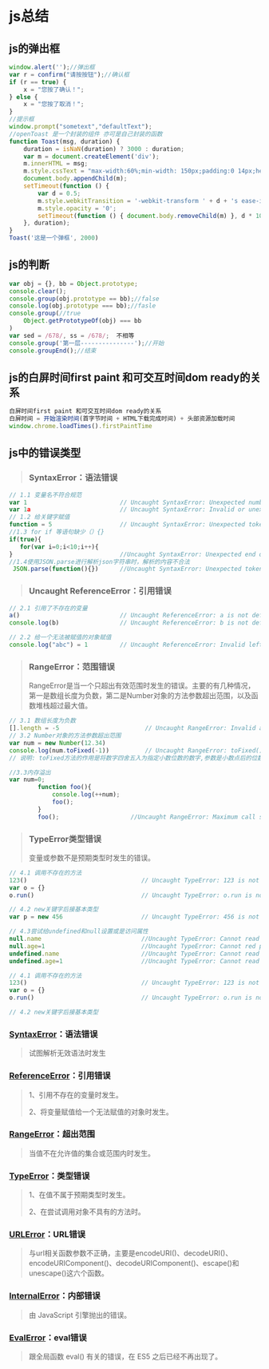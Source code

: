 # js总结

## js的弹出框

~~~js
window.alert('');//弹出框
var r = confirm("请按按钮");//确认框
if (r == true) {
    x = "您按了确认！";
} else {
    x = "您按了取消！";
}
//提示框
window.prompt("sometext","defaultText");
//openToast 是一个封装的组件 亦可是自己封装的函数
function Toast(msg, duration) {
    duration = isNaN(duration) ? 3000 : duration;
    var m = document.createElement('div');
    m.innerHTML = msg;
    m.style.cssText = "max-width:60%;min-width: 150px;padding:0 14px;height: 40px;color: rgb(255, 255, 255);line-height: 40px;text-align: center;border-radius: 4px;position: fixed;top: 50%;left: 50%;transform: translate(-50%, -50%);z-index: 999999;background: rgba(0, 0, 0,.7);font-size: 16px;";
    document.body.appendChild(m);
    setTimeout(function () {
        var d = 0.5;
        m.style.webkitTransition = '-webkit-transform ' + d + 's ease-in, opacity ' + d + 's ease-in';
        m.style.opacity = '0';
        setTimeout(function () { document.body.removeChild(m) }, d * 1000);
    }, duration);
}
Toast('这是一个弹框', 2000)
~~~

## js的判断

~~~js
var obj = {}, bb = Object.prototype;
console.clear();
console.group(obj.prototype == bb);//false
console.log(obj.prototype === bb);//fasle
console.group(//true
    Object.getPrototypeOf(obj) === bb
)
var sed = /678/, ss = /678/;  不相等
console.group('第一层---------------');//开始
console.groupEnd();//结束
~~~

## js的白屏时间first paint 和可交互时间dom ready的关系

~~~js
白屏时间first paint 和可交互时间dom ready的关系
白屏时间 = 开始渲染时间(首字节时间 + HTML下载完成时间) + 头部资源加载时间
window.chrome.loadTimes().firstPaintTime
~~~

## js中的错误类型

> ### SyntaxError：语法错误

~~~js
// 1.1 变量名不符合规范
var 1                          // Uncaught SyntaxError: Unexpected number
var 1a                         // Uncaught SyntaxError: Invalid or unexpected token
// 1.2 给关键字赋值
function = 5                   // Uncaught SyntaxError: Unexpected token =  
//1.3 for if 等语句缺少（）{}
if(true){
   for(var i=0;i<10;i++){
}                              //Uncaught SyntaxError: Unexpected end of input
//1.4使用JSON.parse进行解析json字符串时，解析的内容不合法
 JSON.parse(function(){})      //Uncaught SyntaxError: Unexpected token u in JSON at position 1 
~~~

> ### Uncaught ReferenceError：引用错误

~~~js
// 2.1 引用了不存在的变量
a()                            // Uncaught ReferenceError: a is not defined
console.log(b)                 // Uncaught ReferenceError: b is not defined

// 2.2 给一个无法被赋值的对象赋值
console.log("abc") = 1         // Uncaught ReferenceError: Invalid left-hand side in assignment
~~~

> ### RangeError：范围错误
>
> RangeError是当一个只超出有效范围时发生的错误。主要的有几种情况，第一是数组长度为负数，第二是Number对象的方法参数超出范围，以及函数堆栈超过最大值。

~~~js
// 3.1 数组长度为负数
[].length = -5                        // Uncaught RangeError: Invalid array length
// 3.2 Number对象的方法参数超出范围
var num = new Number(12.34)
console.log(num.toFixed(-1))          // Uncaught RangeError: toFixed() digits argument must be between 0 and 20 at Number.toFixed
// 说明: toFixed方法的作用是将数字四舍五入为指定小数位数的数字,参数是小数点后的位数,范围为0-20.

//3.3内存溢出
var num=0;
        function foo(){
            console.log(++num);
            foo();
        }
        foo();                    //Uncaught RangeError: Maximum call stack size exceeded
~~~

> ### TypeError类型错误
>
> 变量或参数不是预期类型时发生的错误。

~~~js
// 4.1 调用不存在的方法
123()                                // Uncaught TypeError: 123 is not a function
var o = {}
o.run()                              // Uncaught TypeError: o.run is not a function

// 4.2 new关键字后接基本类型
var p = new 456                      // Uncaught TypeError: 456 is not a constructor

// 4.3尝试给undefined和null设置或是访问属性
null.name                            //Uncaught TypeError: Cannot read property 'name' of null
null.age=1							 //Uncaught TypeError: Cannot red property 'age' of null
undefined.name						 //Uncaught TypeError: Cannot read property 'name' of undefined
undefined.age=1						 //Uncaught TypeError: Cannot read property 'name' of undefined

// 4.1 调用不存在的方法
123()                                // Uncaught TypeError: 123 is not a function
var o = {}
o.run()                              // Uncaught TypeError: o.run is not a function

// 4.2 new关键字后接基本类型
~~~

### [SyntaxError](https://link.zhihu.com/?target=https%3A//developer.mozilla.org/en-US/docs/Web/JavaScript/Reference/Global_Objects/SyntaxError)：语法错误

> 试图解析无效语法时发生

### [ReferenceError](https://link.zhihu.com/?target=https%3A//developer.mozilla.org/en-US/docs/Web/JavaScript/Reference/Global_Objects/ReferenceError)：引用错误

> 1、引用不存在的变量时发生。
>
> 2、将变量赋值给一个无法赋值的对象时发生。

### [RangeError](https://link.zhihu.com/?target=https%3A//developer.mozilla.org/en-US/docs/Web/JavaScript/Reference/Global_Objects/RangeError)：超出范围

> 当值不在允许值的集合或范围内时发生。

### [TypeError](https://link.zhihu.com/?target=https%3A//developer.mozilla.org/en-US/docs/Web/JavaScript/Reference/Global_Objects/TypeError)：类型错误

> 1、在值不属于预期类型时发生。
>
> 2、在尝试调用对象不具有的方法时。

### [URLError](https://link.zhihu.com/?target=https%3A//developer.mozilla.org/en-US/docs/Web/JavaScript/Reference/Global_Objects/URIError)：URL错误

> 与url相关函数参数不正确，主要是encodeURI()、decodeURI()、encodeURIComponent()、decodeURIComponent()、escape()和unescape()这六个函数。

### [InternalError](https://link.zhihu.com/?target=https%3A//developer.mozilla.org/en-US/docs/Web/JavaScript/Reference/Global_Objects/InternalError)：内部错误

> 由 JavaScript 引擎抛出的错误。

### [EvalError](https://link.zhihu.com/?target=https%3A//developer.mozilla.org/en-US/docs/Web/JavaScript/Reference/Global_Objects/EvalError)：eval错误

> 跟全局函数 eval() 有关的错误，在 ES5 之后已经不再出现了。